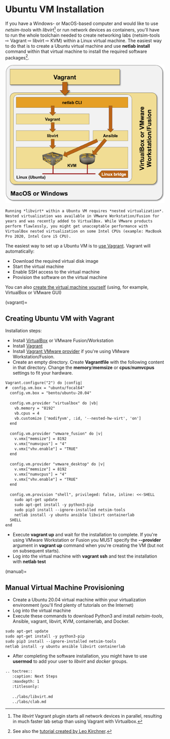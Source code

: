 # Ubuntu VM Installation

If you have a Windows- or MacOS-based computer and would like to use *netsim-tools* with *libvirt*[^1] or run network devices as containers, you'll have to run the whole toolchain needed to create networking labs (netsim-tools ⇨ Vagrant ⇨ libvirt ⇨ KVM) within a Linux virtual machine. The easiest way to do that is to create a Ubuntu virtual machine and use **netlab install** command within that virtual machine to install the required software packages[^2].

![Running Ubuntu VM on a desktop OS](ubuntu-on-desktop-os.png)

[^1]: The *libvirt* Vagrant plugin starts all network devices in parallel, resulting in much faster lab setup than using Vagrant with Virtualbox.

[^2]: See also the [tutorial created by Leo Kirchner](https://blog.kirchne.red/netsim-tools-quickstart.html).

```{warning}
Running *‌libvirt* within a Ubuntu VM requires *‌nested virtualization*. Nested virtualization was available in VMware Workstation/Fusion for years and was recently added to VirtualBox. While VMware products perform flawlessly, you might get unacceptable performance with VirtualBox nested virtualization on some Intel CPUs (example: MacBook Pro 2020, Intel Core i5 CPU).
```

The easiest way to set up a Ubuntu VM is to [use Vagrant](vagrant). Vagrant will automatically:

* Download the required virtual disk image
* Start the virtual machine
* Enable SSH access to the virtual machine
* Provision the software on the virtual machine

You can also [create the virtual machine yourself](manual) (using, for example, VirtualBox or VMware GUI)

(vagrant)=
## Creating Ubuntu VM with Vagrant

Installation steps:

* Install [VirtualBox](https://www.virtualbox.org/wiki/Downloads) or VMware Fusion/Workstation
* Install [Vagrant](https://www.vagrantup.com/docs/installation)
* Install [Vagrant VMware provider](https://www.vagrantup.com/docs/providers/vmware) if you're using VMware Workstation/Fusion.
* Create an empty directory. Create **Vagrantfile** with the following content in that directory. Change the **memory**/**memsize** or **cpus**/**numvcpus** settings to fit your hardware.

```
Vagrant.configure("2") do |config|
#  config.vm.box = "ubuntu/focal64"
  config.vm.box = "bento/ubuntu-20.04"

  config.vm.provider "virtualbox" do |vb|
    vb.memory = "8192"
    vb.cpus = 4
    vb.customize ['modifyvm', :id, '--nested-hw-virt', 'on']
  end

  config.vm.provider "vmware_fusion" do |v|
    v.vmx["memsize"] = 8192
    v.vmx["numvcpus"] = "4"
    v.vmx["vhv.enable"] = "TRUE"
  end

  config.vm.provider "vmware_desktop" do |v|
    v.vmx["memsize"] = 8192
    v.vmx["numvcpus"] = "4"
    v.vmx["vhv.enable"] = "TRUE"
  end

  config.vm.provision "shell", privileged: false, inline: <<-SHELL
    sudo apt-get update
    sudo apt-get install -y python3-pip
    sudo pip3 install --ignore-installed netsim-tools
    netlab install -y ubuntu ansible libvirt containerlab
  SHELL
end
```

* Execute **vagrant up** and wait for the installation to complete. If you're using VMware Workstation or Fusion you MUST specify the **--provider** argument in **vagrant up** command when you're creating the VM (but not on subsequent starts).
* Log into the virtual machine with **vagrant ssh** and test the installation with **netlab test**

(manual)=
## Manual Virtual Machine Provisioning

* Create a Ubuntu 20.04 virtual machine within your virtualization environment (you'll find plenty of tutorials on the Internet)
* Log into the virtual machine
* Execute these commands to download Python3 and install *netsim-tools*, Ansible, vagrant, libvirt, KVM, containerlab, and Docker.

```
sudo apt-get update
sudo apt-get install -y python3-pip
sudo pip3 install --ignore-installed netsim-tools
netlab install -y ubuntu ansible libvirt containerlab
```

* After completing the software installation, you might have to use **usermod** to add your user to *libvirt* and *docker* groups.

```eval_rst
.. toctree::
   :caption: Next Steps
   :maxdepth: 1
   :titlesonly:

   ../labs/libvirt.md
   ../labs/clab.md
```

